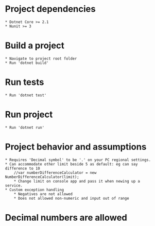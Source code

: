 # Project dependencies
    * Dotnet Core >= 2.1
    * Nunit >= 3

# Build a project
    * Navigate to project root folder
    * Run 'dotnet build'

# Run tests
    * Run 'dotnet test'

# Run project
    * Run 'dotnet run'

# Project behavior and assumptions
    * Requires 'Decimal symbol' to be '.' on your PC regional settings.
    * Can accommodate other limit beside 5 as default: eg can say difference to 10
        //var numberDifferenceCalculator = new NumberDifferenceCalculator(limit);
        * Change limit on console app and pass it when newing up a service. 
    * Custom exception handling
        * Negatives are not allowed
        * Does not allowed non-numeric and input out of range

# Decimal numbers are allowed
    
